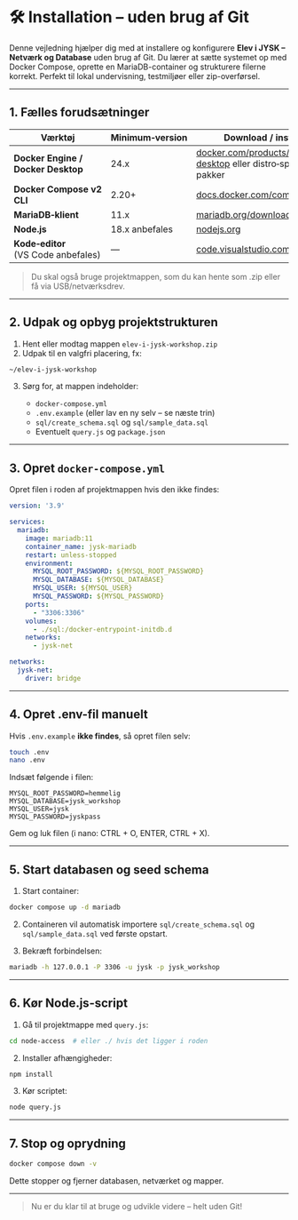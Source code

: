 # 🛠️ Installation – uden brug af Git

Denne vejledning hjælper dig med at installere og konfigurere **Elev i JYSK – Netværk og Database** uden brug af Git. Du lærer at sætte systemet op med Docker Compose, oprette en MariaDB-container og strukturere filerne korrekt. Perfekt til lokal undervisning, testmiljøer eller zip-overførsel.

---

## 1. Fælles forudsætninger

| Værktøj                             | Minimum‑version | Download / installér                                                                                                |
| ----------------------------------- | --------------- | ------------------------------------------------------------------------------------------------------------------- |
| **Docker Engine / Docker Desktop**  | 24.x            | [docker.com/products/docker-desktop](https://www.docker.com/products/docker-desktop) eller distro‑specifikke pakker |
| **Docker Compose v2 CLI**           | 2.20+           | [docs.docker.com/compose/install](https://docs.docker.com/compose/install/)                                         |
| **MariaDB‑klient**                  | 11.x            | [mariadb.org/download](https://mariadb.org/download/)                                                               |
| **Node.js**                         | 18.x anbefales  | [nodejs.org](https://nodejs.org/en/download)                                                                        |
| **Kode‑editor** (VS Code anbefales) | —               | [code.visualstudio.com](https://code.visualstudio.com)                                                              |

> Du skal også bruge projektmappen, som du kan hente som .zip eller få via USB/netværksdrev.

---

## 2. Udpak og opbyg projektstrukturen

1. Hent eller modtag mappen `elev-i-jysk-workshop.zip`
2. Udpak til en valgfri placering, fx:

```bash
~/elev-i-jysk-workshop
```

3. Sørg for, at mappen indeholder:

   * `docker-compose.yml`
   * `.env.example` (eller lav en ny selv – se næste trin)
   * `sql/create_schema.sql` og `sql/sample_data.sql`
   * Eventuelt `query.js` og `package.json`

---

## 3. Opret `docker-compose.yml`

Opret filen i roden af projektmappen hvis den ikke findes:

```yaml
version: '3.9'

services:
  mariadb:
    image: mariadb:11
    container_name: jysk-mariadb
    restart: unless-stopped
    environment:
      MYSQL_ROOT_PASSWORD: ${MYSQL_ROOT_PASSWORD}
      MYSQL_DATABASE: ${MYSQL_DATABASE}
      MYSQL_USER: ${MYSQL_USER}
      MYSQL_PASSWORD: ${MYSQL_PASSWORD}
    ports:
      - "3306:3306"
    volumes:
      - ./sql:/docker-entrypoint-initdb.d
    networks:
      - jysk-net

networks:
  jysk-net:
    driver: bridge
```

---

## 4. Opret .env-fil manuelt

Hvis `.env.example` **ikke findes**, så opret filen selv:

```bash
touch .env
nano .env
```

Indsæt følgende i filen:

```env
MYSQL_ROOT_PASSWORD=hemmelig
MYSQL_DATABASE=jysk_workshop
MYSQL_USER=jysk
MYSQL_PASSWORD=jyskpass
```

Gem og luk filen (i nano: CTRL + O, ENTER, CTRL + X).

---

## 5. Start databasen og seed schema

1. Start container:

```bash
docker compose up -d mariadb
```

2. Containeren vil automatisk importere `sql/create_schema.sql` og `sql/sample_data.sql` ved første opstart.

3. Bekræft forbindelsen:

```bash
mariadb -h 127.0.0.1 -P 3306 -u jysk -p jysk_workshop
```

---

## 6. Kør Node.js-script

1. Gå til projektmappe med `query.js`:

```bash
cd node-access  # eller ./ hvis det ligger i roden
```

2. Installer afhængigheder:

```bash
npm install
```

3. Kør scriptet:

```bash
node query.js
```

---

## 7. Stop og oprydning

```bash
docker compose down -v
```

Dette stopper og fjerner databasen, netværket og mapper.

---

> Nu er du klar til at bruge og udvikle videre – helt uden Git!
